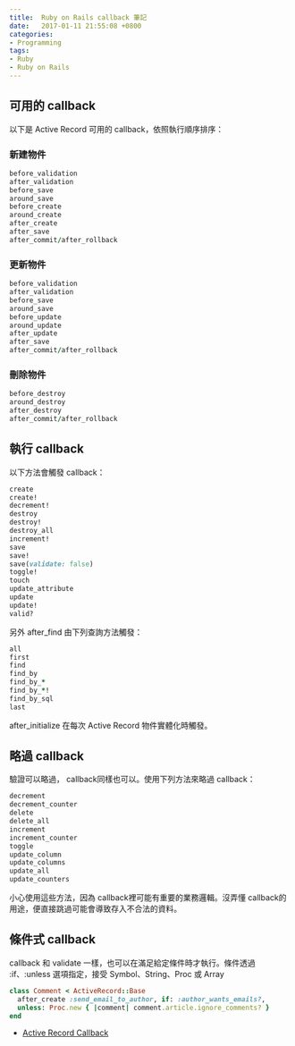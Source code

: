 ```yaml
---
title:  Ruby on Rails callback 筆記
date:   2017-01-11 21:55:08 +0800
categories:
- Programming
tags:
- Ruby
- Ruby on Rails
---
```


## 可用的 callback

以下是 Active Record 可用的 callback，依照執行順序排序：

### 新建物件

```ruby
before_validation
after_validation
before_save
around_save
before_create
around_create
after_create
after_save
after_commit/after_rollback
```

### 更新物件

```ruby
before_validation
after_validation
before_save
around_save
before_update
around_update
after_update
after_save
after_commit/after_rollback
```

<!-- more -->

### 刪除物件

```ruby
before_destroy
around_destroy
after_destroy
after_commit/after_rollback
```

## 執行 callback

以下方法會觸發 callback：

```ruby
create
create!
decrement!
destroy
destroy!
destroy_all
increment!
save
save!
save(validate: false)
toggle!
touch
update_attribute
update
update!
valid?
```

另外 after_find 由下列查詢方法觸發：

```ruby
all
first
find
find_by
find_by_*
find_by_*!
find_by_sql
last
```

after_initialize 在每次 Active Record 物件實體化時觸發。

## 略過 callback

驗證可以略過， callback同樣也可以。使用下列方法來略過 callback：

```ruby
decrement
decrement_counter
delete
delete_all
increment
increment_counter
toggle
update_column
update_columns
update_all
update_counters
```

小心使用這些方法，因為 callback裡可能有重要的業務邏輯。沒弄懂 callback的用途，便直接跳過可能會導致存入不合法的資料。

## 條件式 callback

callback 和 validate 一樣，也可以在滿足給定條件時才執行。條件透過 :if、:unless 選項指定，接受 Symbol、String、Proc 或 Array

```ruby
class Comment < ActiveRecord::Base
  after_create :send_email_to_author, if: :author_wants_emails?,
  unless: Proc.new { |comment| comment.article.ignore_comments? }
end
```

- [Active Record Callback](https://rails.ruby.tw/active_record_callbacks.html)
